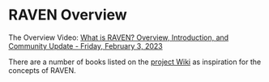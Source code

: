 # RAVEN Overview

The Overview Video: [What is RAVEN? Overview, Introduction, and Community Update - Friday, February 3, 2023](https://www.youtube.com/watch?v=EwJ1534Gy6g)

There are a number of books listed on the [project Wiki](https://github.com/daveshap/raven/wiki/Neuroscience-&-Cognition-Books-&-Resources) as inspiration for the concepts of RAVEN.